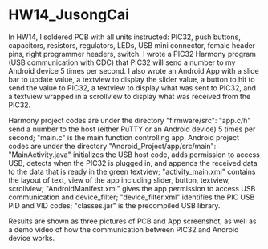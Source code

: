 # HW14_JusongCai

In HW14, I soldered PCB with all units instructed: PIC32, push buttons, capacitors, resistors, regulators, LEDs, USB mini connector, female header pins, right programmer headers, switch. I wrote a PIC32 Harmony program (USB communication with CDC) that PIC32 will send a number to my Android device 5 times per second. I also wrote an Android App with a slide bar to update value, a textview to display the slider value, a button to hit to send the value to PIC32, a textview to display what was sent to PIC32, and a textview wrapped in a scrollview to display what was received from the PIC32.

Harmony project codes are under the directory "firmware/src": "app.c/h" send a number to the host (either PuTTY or an Android device) 5 times per second; "main.c" is the main function controlling app. Android project codes are under the directory "Android_Project/app/src/main": "MainActivity.java" initializes the USB host code, adds permission to access USB, detects when the PIC32 is plugged in, and appends the received data to the data that is ready in the green textview; "activity_main.xml" contains the layout of text, view of the app including slider, button, textview, scrollview; "AndroidManifest.xml" gives the app permission to access USB communication and device_filter; "device_filter.xml" identifies the PIC USB PID and VID codes; "classes.jar" is the precompiled USB library.

Results are shown as three pictures of PCB and App screenshot, as well as a demo video of how the communication between PIC32 and Android device works.